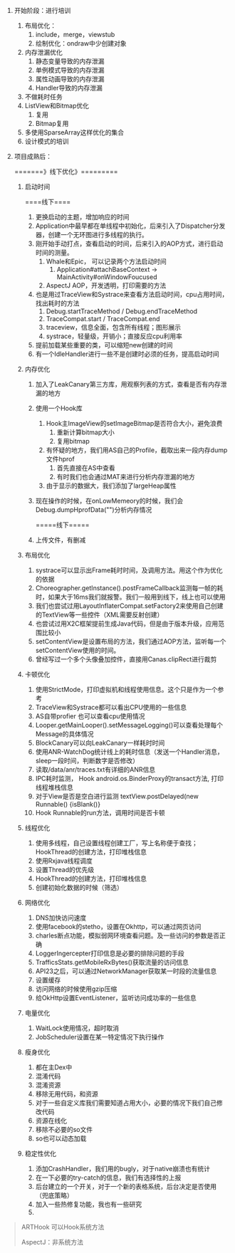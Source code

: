 1. 开始阶段：进行培训

   1. 布局优化：
      1. include，merge，viewstub
      2. 绘制优化：ondraw中少创建对象
   2. 内存泄漏优化
      1. 静态变量导致的内存泄漏
      2. 单例模式导致的内存泄漏
      3. 属性动画导致的内存泄漏
      4. Handler导致的内存泄漏
   3. 不做耗时任务
   4. ListView和Bitmap优化
      1. 复用
      2. Bitmap复用
   5. 多使用SparseArray这样优化的集合
   6. 设计模式的培训

2. 项目成熟后：

   =======》线下优化》=========

   1. 启动时间

      ====线下====

      1. 更换启动的主题，增加响应的时间
      2. Application中最早都在单线程中初始化，后来引入了Dispatcher分发器，创建一个无环图进行多线程的执行。
      3. 刚开始手动打点，查看启动的时间，后来引入的AOP方式，进行启动时间的测量。
         1. Whale和Epic， 可以记录两个方法启动时间
            1. Application#attachBaseContext -> MainActivity#onWindowFoucused
         2. AspectJ AOP，开发透明，打印需要的方法
      4. 也是用过TraceView和Systrace来查看方法启动时间，cpu占用时间，找出耗时的方法
         1. Debug.startTraceMethod / Debug.endTraceMethod
         2. TraceCompat.start / TraceCompat.end
         3. traceview，信息全面，包含所有线程；图形展示
         4. systrace，轻量级，开销小；直接反应cpu利用率
      5. 提前加载某些重要的类，可以缩短new创建的时间
      6. 有一个IdleHandler进行一些不是创建时必须的任务，提高启动时间

   2. 内存优化

      1. 加入了LeakCanary第三方库，用观察列表的方式，查看是否有内存泄漏的地方

      2. 使用一个Hook库

         1. Hook主ImageView的setImageBitmap是否符合大小，避免浪费
            1. 重新计算bitmap大小
            2. 复用bitmap
         2. 有怀疑的地方，我们用AS自己的Profile，截取出来一段内存dump文件hprof
            1. 首先直接在AS中查看
            2. 有时我们也会通过MAT来进行分析内存泄漏的地方
         3. 由于显示的数据大，我们添加了largeHeap属性

      3. 现在操作的时候，在onLowMemeory的时候，我们会Debug.dumpHprofData("")分析内存情况

         =====线下=====

      1. 上传文件，有删减

   3. 布局优化

      1. systrace可以显示出Frame耗时时间，及调用方法。用这个作为优化的依据
      2. Choreographer.getInstance().postFrameCallback监测每一帧的耗时，如果大于16ms我们就报警。我们一般用到线下，线上也可以使用
      3. 我们也尝试过用LayoutInflaterCompat.setFactory2来使用自己创建的TextView等一些控件（XML需要反射创建）
      4. 也尝试过用X2C框架提前生成Java代码，但是由于版本升级，应用范围比较小
      5. setContentView是设置布局的方法，我们通过AOP方法，监听每一个setContentView使用的时间。
      6. 曾经写过一个多个头像叠加控件，直接用Canas.clipRect进行裁剪

   4. 卡顿优化

      1. 使用StrictMode，打印虚拟机和线程使用信息。这个只是作为一个参考
      2. TraceView和Systrace都可以看出CPU使用的一些信息
      3. AS自带profier 也可以查看cpu使用情况
      4. Looper.getMainLooper().setMessageLogging()可以查看处理每个Message的具体情况
      5. BlockCanary可以向LeakCanary一样耗时时间
      6. 使用ANR-WatchDog统计线上的耗时信息（发送一个Handler消息，sleep一段时间，判断数字是否修改）
      7. 读取/data/anr/traces.txt有详细的ANR信息
      8. IPC耗时监测， Hook android.os.BinderProxy的transact方法, 打印线程堆栈信息
      9. 对于View是否是空白进行监测 textView.postDelayed(new Runnable() {isBlank()}
      10. Hook Runnable的run方法，调用时间是否卡顿

   5. 线程优化

      1. 使用多线程，自己设置线程创建工厂，写上名称便于查找；HookThread的创建方法，打印堆栈信息
      2. 使用Rxjava线程调度
      3. 设置Thread的优先级
      4. HookThread的创建方法，打印堆栈信息
      5. 创建初始化数据的时候（筛选）

   6. 网络优化

      1. DNS加快访问速度
      2. 使用facebook的stetho，设置在Okhttp，可以通过网页访问
      3. charles断点功能，模拟弱网环境查看问题。及一些访问的参数是否正确
      4. LoggerIngercepter打印信息是必要的排除问题的手段
      5. TrafficsStats.getMobileRxBytes()获取流量的访问信息
      6. API23之后，可以通过NetworkManager获取某一时段的流量信息
      7. 设置缓存
      8. 访问网络的时候使用gzip压缩
      9. 给OkHttp设置EventListener，监听访问成功率的一些信息

   7. 电量优化

      1. WaitLock使用情况，超时取消
      2. JobScheduler设置在某一特定情况下执行操作

   8. 瘦身优化

      1. 都在主Dex中
      2. 混淆代码
      3. 混淆资源
      4. 移除无用代码，和资源
      5. 对于一些自定义库我们需要知道占用大小，必要的情况下我们自己修改代码
      6. 资源在线化
      7. 移除不必要的so文件
      8. so也可以动态加载

   9. 稳定性优化

      1. 添加CrashHandler，我们用的bugly，对于native崩溃也有统计
      2. 在一下必要的try-catch的信息，我们有选择性的上报
      3. 后台建立的一个开关，对于一个新的表格系统，后台决定是否使用（兜底策略）
      4. 加入一些热修复功能，我也有一些研究
      5. 









> ARTHook 可以Hook系统方法
>
> AspectJ：非系统方法